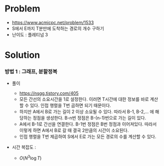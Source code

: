 # Problem
* https://www.acmicpc.net/problem/1533
* S에서 E까지 T분만에 도착하는 경로의 개수 구하기
* 난이도 : 플레티넘 3

# Solution

### 방법 1 : 그래프, 분할정복
* 풀이
  * https://nsgg.tistory.com/405
  * 모든 간선의 소요시간을 1로 설정한다. 이러면 T시간에 대한 정보를 바로 계산할 수 있다. 인접 행렬을 T번 곱하면 되기 때문이다.
  * 하지만 A에서 B로 가는 길이 2 이상 소요될 수 있다. 따라서 B-1, B-2,... 에 해당하는 정점을 생성한다. B-n번 정점은 B-(n-1)번으로 가는 길이 있다.
  * A에서 B-1로 간선을 연결한다. B-1번 정점은 B번 정점과 이어져있다. 따라서 이렇게 하면 A에서 B로 갈 때 결국 2만큼의 시간이 소요된다. 
  * 인접 행렬을 T번 제곱하여 S에서 E로 가는 모든 경로의 수를 계산할 수 있다.

* 시간 복잡도 :
  * $O(N^3\log T)$
<br></br>